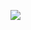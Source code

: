 ![](https://media.githubusercontent.com/media/dyzz/dyzz.github.io/master/images/OLDCombatAbilityForesight.png)